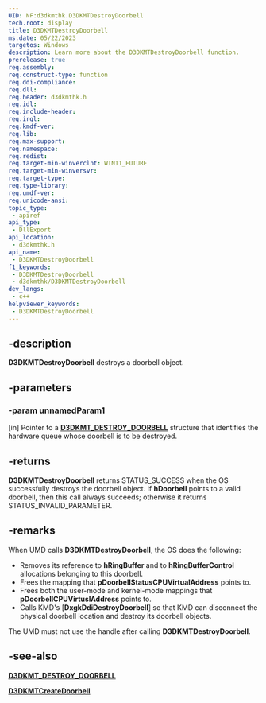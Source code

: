 ```yaml
---
UID: NF:d3dkmthk.D3DKMTDestroyDoorbell
tech.root: display
title: D3DKMTDestroyDoorbell
ms.date: 05/22/2023
targetos: Windows
description: Learn more about the D3DKMTDestroyDoorbell function.
prerelease: true
req.assembly: 
req.construct-type: function
req.ddi-compliance: 
req.dll: 
req.header: d3dkmthk.h
req.idl: 
req.include-header: 
req.irql: 
req.kmdf-ver: 
req.lib: 
req.max-support: 
req.namespace: 
req.redist: 
req.target-min-winverclnt: WIN11_FUTURE
req.target-min-winversvr: 
req.target-type: 
req.type-library: 
req.umdf-ver: 
req.unicode-ansi: 
topic_type:
 - apiref
api_type:
 - DllExport
api_location:
 - d3dkmthk.h
api_name:
 - D3DKMTDestroyDoorbell
f1_keywords:
 - D3DKMTDestroyDoorbell
 - d3dkmthk/D3DKMTDestroyDoorbell
dev_langs:
 - c++
helpviewer_keywords:
 - D3DKMTDestroyDoorbell
---
```


## -description

**D3DKMTDestroyDoorbell** destroys a doorbell object.

## -parameters

### -param unnamedParam1

[in] Pointer to a [**D3DKMT_DESTROY_DOORBELL**](ns-d3dkmthk-d3dkmt_destroy_doorbell.md) structure that identifies the hardware queue whose doorbell is to be destroyed.

## -returns

**D3DKMTDestroyDoorbell** returns STATUS_SUCCESS when the OS successfully destroys the doorbell object. If **hDoorbell** points to a valid doorbell, then this call always succeeds; otherwise it returns STATUS_INVALID_PARAMETER.

## -remarks

When UMD calls **D3DKMTDestroyDoorbell**, the OS does the following:

* Removes its reference to **hRingBuffer** and to **hRingBufferControl** allocations belonging to this doorbell.
* Frees the mapping that **pDoorbellStatusCPUVirtualAddress** points to.
* Frees both the user-mode and kernel-mode mappings that **pDoorbellCPUVirtuslAddress** points to.
* Calls KMD's [**DxgkDdiDestroyDoorbell**] so that KMD can disconnect the physical doorbell location and destroy its doorbell objects.

The UMD must not use the handle after calling **D3DKMTDestroyDoorbell**.

## -see-also

[**D3DKMT_DESTROY_DOORBELL**](ns-d3dkmthk-d3dkmt_destroy_doorbell.md)

[**D3DKMTCreateDoorbell**](nf-d3dkmthk-d3dkmtcreatedoorbell.md)
